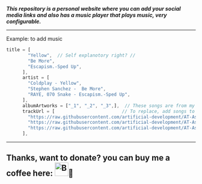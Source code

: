 ***This repository is a personal website where you can add your social media links and also has a music player that plays music, very configurable.***

----------------------

Example: to add music

```music.js
title = [
        "Yellow",  // Self explanotory right? //
        "Be More",
        "Escapism.-Sped Up",
      ],
      artist = [
        "Coldplay - Yellow",
        "Stephen Sanchez -  Be More",
        "RAYE, 070 Snake - Escapism.-Sped Up",
      ],
      albumArtworks = ["_1", "_2", "_3",],  // These songs are from my github repo "AT-Assets"
      trackUrl = [                         // To replace, add songs to any public link that allows mp3 uploads like your github and just grab link!
        "https://raw.githubusercontent.com/artificial-development/AT-Assets/main/Coldplay - Yellow (Official Video).mp3",
        "https://raw.githubusercontent.com/artificial-development/AT-Assets/main/Stephen Sanchez - Be More (Lyric Video).mp3",
        "https://raw.githubusercontent.com/artificial-development/AT-Assets/main/RAYE - Escapism (sped up).mp3",
      ],
```

----------------------

## Thanks, want to donate? you can buy me a coffee here: <a href='https://ko-fi.com/X8X3N0AZX' target='_blank'><img height='36' style='border:0px;height:36px;' src='https://storage.ko-fi.com/cdn/kofi1.png?v=3' border='0' alt='Buy Me a Coffee at ko-fi.com' /></a>🙏
